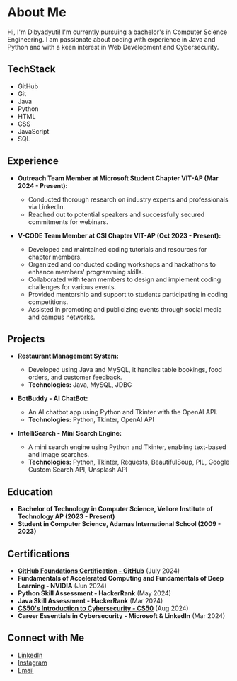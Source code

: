 # About Me

Hi, I'm Dibyadyuti! I'm currently pursuing a bachelor's in Computer Science Engineering. I am passionate about coding with experience in Java and Python and with a keen interest in Web Development and Cybersecurity.

## TechStack

- GitHub
- Git
- Java
- Python
- HTML
- CSS
- JavaScript
- SQL

## Experience

- **Outreach Team Member at Microsoft Student Chapter VIT-AP (Mar 2024 - Present):**
  - Conducted thorough research on industry experts and professionals via LinkedIn.
  - Reached out to potential speakers and successfully secured commitments for webinars.

- **V-CODE Team Member at CSI Chapter VIT-AP (Oct 2023 - Present):**
  - Developed and maintained coding tutorials and resources for chapter members.
  - Organized and conducted coding workshops and hackathons to enhance members' programming skills.
  - Collaborated with team members to design and implement coding challenges for various events.
  - Provided mentorship and support to students participating in coding competitions.
  - Assisted in promoting and publicizing events through social media and campus networks.

## Projects

- **Restaurant Management System:**
  - Developed using Java and MySQL, it handles table bookings, food orders, and customer feedback.
  - **Technologies:** Java, MySQL, JDBC

- **BotBuddy - AI ChatBot:**
  - An AI chatbot app using Python and Tkinter with the OpenAI API.
  - **Technologies:** Python, Tkinter, OpenAI API

- **IntelliSearch - Mini Search Engine:**
  - A mini search engine using Python and Tkinter, enabling text-based and image searches.
  - **Technologies:** Python, Tkinter, Requests, BeautifulSoup, PIL, Google Custom Search API, Unsplash API

## Education

- **Bachelor of Technology in Computer Science, Vellore Institute of Technology AP (2023 - Present)**
- **Student in Computer Science, Adamas International School (2009 - 2023)**

## Certifications

- **[GitHub Foundations Certification - GitHub](https://www.credly.com/badges/0a1d00bb-fc89-49d4-8d1a-71cb37d78435)** (July 2024)
- **Fundamentals of Accelerated Computing and Fundamentals of Deep Learning - NVIDIA** (Jun 2024)
- **Python Skill Assessment - HackerRank** (May 2024)
- **Java Skill Assessment - HackerRank** (Mar 2024)
- **[CS50's Introduction to Cybersecurity - CS50](https://cs50.harvard.edu/certificates/802fda60-7892-461e-82fb-7956cb38b605)** (Aug 2024)
- **Career Essentials in Cybersecurity - Microsoft & LinkedIn** (Mar 2024)

## Connect with Me

- [LinkedIn](https://www.linkedin.com/in/dibyadyuti-dutta/)
- [Instagram](https://instagram.com/_.unknownguy49._)
- [Email](mailto:dibyadyutidutta49@gmail.com)
